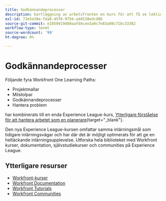 ```yaml
---
title: Godkännandeprocesser
description: kartläggning av arbetsfronten en kurs för att få se lektionskurser
exl-id: 73e5e38e-fda8-45f6-9756-ad4538edcd06
source-git-commit: e1850919d89aafd4cee3a0c7e83a98c71bc33382
workflow-type: tm+mt
source-wordcount: '99'
ht-degree: 0%

---
```


# Godkännandeprocesser

Följande fyra Workfront One Learning Paths:

* Projektmallar
* Milstolpar
* Godkännandeprocesser
* Hantera problem

har kombinerats till en enda Experience League-kurs, [Ytterligare förståelse för att hantera arbetet som en planerare](https://experienceleague.adobe.com/?recommended=Workfront-U-1-2022.3.planners){target="_blank"}.

Den nya Experience League-kursen omfattar samma inlärningsmål som tidigare inlärningsvägar och har där det är möjligt optimerats för att ge en heltäckande inlärningsupplevelse.  Utforska hela biblioteket med Workfront kurser, dokumentation, självstudiekurser och communities på Experience League.

## Ytterligare resurser

* [Workfront-kurser](https://experienceleague.adobe.com/?lang=en&amp;Solution=Workfront#courses)
* [Workfront Documentation](https://experienceleague.adobe.com/docs/workfront.html)
* [Workfront Tutorials](https://experienceleague.adobe.com/docs/workfront-learn/tutorials-workfront/home.html)
* [Workfront Communities](https://experienceleaguecommunities.adobe.com/t5/workfront/ct-p/workfront)
